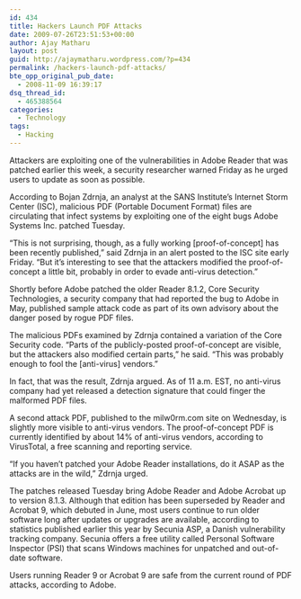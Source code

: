 ```yaml
---
id: 434
title: Hackers Launch PDF Attacks
date: 2009-07-26T23:51:53+00:00
author: Ajay Matharu
layout: post
guid: http://ajaymatharu.wordpress.com/?p=434
permalink: /hackers-launch-pdf-attacks/
bte_opp_original_pub_date:
  - 2008-11-09 16:39:17
dsq_thread_id:
  - 465388564
categories:
  - Technology
tags:
  - Hacking
---
```

Attackers are exploiting one of the vulnerabilities in Adobe Reader that was patched earlier this week, a security researcher warned Friday as he urged users to update as soon as possible.

According to Bojan Zdrnja, an analyst at the SANS Institute&#8217;s Internet Storm Center (ISC), malicious PDF (Portable Document Format) files are circulating that infect systems by exploiting one of the eight bugs Adobe Systems Inc. patched Tuesday.

&#8220;This is not surprising, though, as a fully working [proof-of-concept] has been recently published,&#8221; said Zdrnja in an alert posted to the ISC site early Friday. &#8220;But it&#8217;s interesting to see that the attackers modified the proof-of-concept a little bit, probably in order to evade anti-virus detection.&#8221;

Shortly before Adobe patched the older Reader 8.1.2, Core Security Technologies, a security company that had reported the bug to Adobe in May, published sample attack code as part of its own advisory about the danger posed by rogue PDF files.

The malicious PDFs examined by Zdrnja contained a variation of the Core Security code. &#8220;Parts of the publicly-posted proof-of-concept are visible, but the attackers also modified certain parts,&#8221; he said. &#8220;This was probably enough to fool the [anti-virus] vendors.&#8221;

In fact, that was the result, Zdrnja argued. As of 11 a.m. EST, no anti-virus company had yet released a detection signature that could finger the malformed PDF files.

A second attack PDF, published to the milw0rm.com site on Wednesday, is slightly more visible to anti-virus vendors. The proof-of-concept PDF is currently identified by about 14% of anti-virus vendors, according to VirusTotal, a free scanning and reporting service.

&#8220;If you haven&#8217;t patched your Adobe Reader installations, do it ASAP as the attacks are in the wild,&#8221; Zdrnja urged.

The patches released Tuesday bring Adobe Reader and Adobe Acrobat up to version 8.1.3. Although that edition has been superseded by Reader and Acrobat 9, which debuted in June, most users continue to run older software long after updates or upgrades are available, according to statistics published earlier this year by Secunia ASP, a Danish vulnerability tracking company. Secunia offers a free utility called Personal Software Inspector (PSI) that scans Windows machines for unpatched and out-of-date software.

Users running Reader 9 or Acrobat 9 are safe from the current round of PDF attacks, according to Adobe.